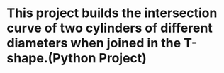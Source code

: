 # This project builds the intersection curve of two cylinders of different diameters when joined in the T-shape.(Python Project)
